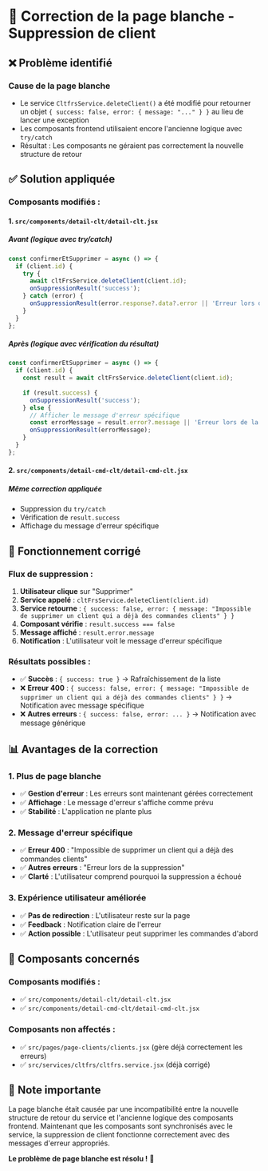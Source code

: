 # 🔧 Correction de la page blanche - Suppression de client

## ❌ **Problème identifié**

### **Cause de la page blanche**
- Le service `CltfrsService.deleteClient()` a été modifié pour retourner un objet `{ success: false, error: { message: "..." } }` au lieu de lancer une exception
- Les composants frontend utilisaient encore l'ancienne logique avec `try/catch`
- Résultat : Les composants ne géraient pas correctement la nouvelle structure de retour

## ✅ **Solution appliquée**

### **Composants modifiés :**

#### **1. `src/components/detail-clt/detail-clt.jsx`**

##### **Avant (logique avec try/catch)**
```javascript
const confirmerEtSupprimer = async () => {
  if (client.id) {
    try {
      await cltFrsService.deleteClient(client.id);
      onSuppressionResult('success');
    } catch (error) {
      onSuppressionResult(error.response?.data?.error || 'Erreur lors de la suppression');
    }
  }
};
```

##### **Après (logique avec vérification du résultat)**
```javascript
const confirmerEtSupprimer = async () => {
  if (client.id) {
    const result = await cltFrsService.deleteClient(client.id);
    
    if (result.success) {
      onSuppressionResult('success');
    } else {
      // Afficher le message d'erreur spécifique
      const errorMessage = result.error?.message || 'Erreur lors de la suppression';
      onSuppressionResult(errorMessage);
    }
  }
};
```

#### **2. `src/components/detail-cmd-clt/detail-cmd-clt.jsx`**

##### **Même correction appliquée**
- Suppression du `try/catch`
- Vérification de `result.success`
- Affichage du message d'erreur spécifique

## 🎯 **Fonctionnement corrigé**

### **Flux de suppression :**
1. **Utilisateur clique** sur "Supprimer"
2. **Service appelé** : `cltFrsService.deleteClient(client.id)`
3. **Service retourne** : `{ success: false, error: { message: "Impossible de supprimer un client qui a déjà des commandes clients" } }`
4. **Composant vérifie** : `result.success === false`
5. **Message affiché** : `result.error.message`
6. **Notification** : L'utilisateur voit le message d'erreur spécifique

### **Résultats possibles :**
- ✅ **Succès** : `{ success: true }` → Rafraîchissement de la liste
- ❌ **Erreur 400** : `{ success: false, error: { message: "Impossible de supprimer un client qui a déjà des commandes clients" } }` → Notification avec message spécifique
- ❌ **Autres erreurs** : `{ success: false, error: ... }` → Notification avec message générique

## 📊 **Avantages de la correction**

### **1. Plus de page blanche**
- ✅ **Gestion d'erreur** : Les erreurs sont maintenant gérées correctement
- ✅ **Affichage** : Le message d'erreur s'affiche comme prévu
- ✅ **Stabilité** : L'application ne plante plus

### **2. Message d'erreur spécifique**
- ✅ **Erreur 400** : "Impossible de supprimer un client qui a déjà des commandes clients"
- ✅ **Autres erreurs** : "Erreur lors de la suppression"
- ✅ **Clarté** : L'utilisateur comprend pourquoi la suppression a échoué

### **3. Expérience utilisateur améliorée**
- ✅ **Pas de redirection** : L'utilisateur reste sur la page
- ✅ **Feedback** : Notification claire de l'erreur
- ✅ **Action possible** : L'utilisateur peut supprimer les commandes d'abord

## 🔧 **Composants concernés**

### **Composants modifiés :**
- ✅ `src/components/detail-clt/detail-clt.jsx`
- ✅ `src/components/detail-cmd-clt/detail-cmd-clt.jsx`

### **Composants non affectés :**
- ✅ `src/pages/page-clients/clients.jsx` (gère déjà correctement les erreurs)
- ✅ `src/services/cltfrs/cltfrs.service.jsx` (déjà corrigé)

## 📝 **Note importante**

La page blanche était causée par une incompatibilité entre la nouvelle structure de retour du service et l'ancienne logique des composants frontend. Maintenant que les composants sont synchronisés avec le service, la suppression de client fonctionne correctement avec des messages d'erreur appropriés.

**Le problème de page blanche est résolu !** 🚀
